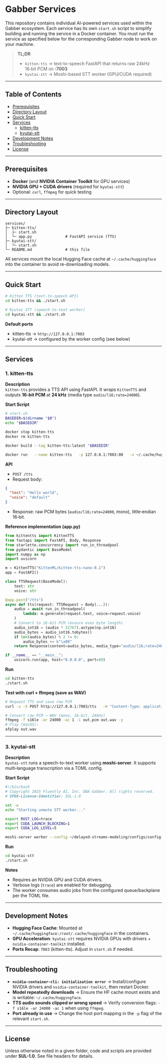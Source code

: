# Gabber Services

This repository contains individual AI-powered services used within the Gabber ecosystem.
Each service has its own `start.sh` script to simplify building and running the service in a Docker container.
You must run the service as specified below for the corresponding Gabber node to work on your machine.

> **TL;DR**
> - `kitten-tts` → text-to-speech FastAPI that returns raw 24kHz 16‑bit PCM on **:7003**
> - `kyutai-stt` → Moshi-based STT worker (GPU/CUDA required)

---

## Table of Contents
- [Prerequisites](#prerequisites)
- [Directory Layout](#directory-layout)
- [Quick Start](#quick-start)
- [Services](#services)
  - [kitten-tts](#1-kitten-tts)
  - [kyutai-stt](#2-kyutai-stt)
- [Development Notes](#development-notes)
- [Troubleshooting](#troubleshooting)
- [License](#license)

---

## Prerequisites

- **Docker** (and **NVIDIA Container Toolkit** for GPU services)
- **NVIDIA GPU + CUDA drivers** (required for `kyutai-stt`)
- Optional: `curl`, `ffmpeg` for quick testing

---

## Directory Layout

```
services/
├─ kitten-tts/
│  ├─ start.sh
│  └─ app.py               # FastAPI service (TTS)
├─ kyutai-stt/
│  └─ start.sh
└─ README.md               # this file
```

All services mount the local Hugging Face cache at `~/.cache/huggingface` into the container to avoid re-downloading models.

---

## Quick Start

```bash
# Kitten TTS (text-to-speech API)
cd kitten-tts && ./start.sh

# Kyutai STT (speech-to-text worker)
cd kyutai-stt && ./start.sh
```

**Default ports**
- kitten-tts → `http://127.0.0.1:7003`
- kyutai-stt → configured by the worker config (see below)

---

## Services

### 1. kitten-tts

**Description**  
`kitten-tts` provides a TTS API using FastAPI. It wraps `KittenTTS` and outputs **16‑bit PCM** at **24 kHz** (media type `audio/l16;rate=24000`).

**Start Script**
```bash
# start.sh
BASEDIR=$(dirname "$0")
echo "$BASEDIR"

docker stop kitten-tts
docker rm kitten-tts

docker build --tag kitten-tts:latest "$BASEDIR"

docker run   --name kitten-tts   -p 127.0.0.1:7003:80   -v ~/.cache/huggingface:/root/.cache/huggingface   kitten-tts:latest
```

**API**
- `POST /tts`
- Request body:
```json
{
  "text": "Hello world",
  "voice": "default"
}
```
- Response: raw PCM bytes (`audio/l16;rate=24000`, mono), little‑endian 16‑bit.

**Reference implementation (app.py)**
```python
from kittentts import KittenTTS
from fastapi import FastAPI, Body, Response
from starlette.concurrency import run_in_threadpool
from pydantic import BaseModel
import numpy as np
import uvicorn

m = KittenTTS("KittenML/kitten-tts-nano-0.1")
app = FastAPI()

class TTSRequest(BaseModel):
    text: str
    voice: str

@app.post("/tts")
async def tts(request: TTSRequest = Body(...)):
    audio = await run_in_threadpool(
        lambda: m.generate(request.text, voice=request.voice)
    )
    # Convert to 16-bit PCM (ensure even byte length)
    audio_int16 = (audio * 32767).astype(np.int16)
    audio_bytes = audio_int16.tobytes()
    if len(audio_bytes) % 2 != 0:
        audio_bytes += b"\x00"
    return Response(content=audio_bytes, media_type="audio/l16;rate=24000")

if __name__ == "__main__":
    uvicorn.run(app, host="0.0.0.0", port=80)
```

**Run**
```bash
cd kitten-tts
./start.sh
```

**Test with curl + ffmpeg (save as WAV)**
```bash
# Request TTS and save raw PCM
curl -s -X POST http://127.0.0.1:7003/tts   -H "Content-Type: application/json"   -d '{"text":"Hello from Gabber Kitten TTS","voice":"default"}' > out.pcm

# Convert raw PCM → WAV (mono, 16-bit, 24kHz)
ffmpeg -f s16le -ar 24000 -ac 1 -i out.pcm out.wav -y
# Play (macOS):
afplay out.wav
```

---

### 3. kyutai-stt

**Description**  
`kyutai-stt` runs a speech-to-text worker using **moshi-server**. It supports multi‑language transcription via a TOML config.

**Start Script**
```bash
#!/bin/bash
# Copyright 2025 Fluently AI, Inc. DBA Gabber. All rights reserved.
# SPDX-License-Identifier: SUL-1.0

set -e
echo "Starting unmute STT worker..."

export RUST_LOG=trace
export CUDA_LAUNCH_BLOCKING=1
export CUDA_LOG_LEVEL=5

moshi-server worker --config ~/delayed-streams-modeling/configs/config-stt-en_fr_hf.toml
```

**Run**
```bash
cd kyutai-stt
./start.sh
```

**Notes**
- Requires an NVIDIA GPU and CUDA drivers.
- Verbose logs (`trace`) are enabled for debugging.
- The worker consumes audio jobs from the configured queue/backplane per the TOML file.

---

## Development Notes

- **Hugging Face Cache**: Mounted at `~/.cache/huggingface:/root/.cache/huggingface` in the containers.
- **GPU Acceleration**: `kyutai-stt` requires NVIDIA GPUs with drivers + `nvidia-container-toolkit` installed.
- **Ports Recap**: `7003` (kitten-tts). Adjust in `start.sh` if needed.

---

## Troubleshooting

- **`nvidia-container-cli: initialization error`** → Install/configure NVIDIA drivers and `nvidia-container-toolkit`, then restart Docker.
- **Model repeatedly downloads** → Ensure the HF cache mount exists and is writable: `~/.cache/huggingface`.
- **TTS audio sounds clipped or wrong speed** → Verify conversion flags: `-f s16le -ar 24000 -ac 1` when using `ffmpeg`.
- **Port already in use** → Change the host port mapping in the `-p` flag of the relevant `start.sh`.

---

## License

Unless otherwise noted in a given folder, code and scripts are provided under **SUL-1.0**. See file headers for details.


